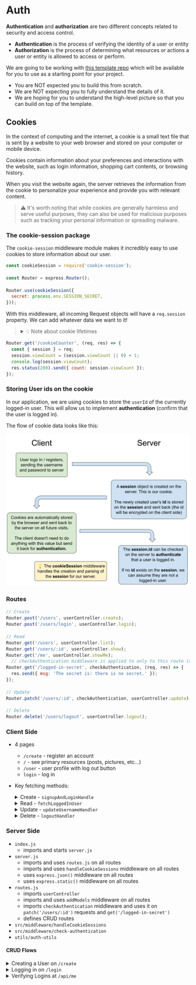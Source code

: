 # Auth

**Authentication** and **authorization** are two different concepts related to security and access control. 
* **Authentication** is the process of verifying the identity of a user or entity
* **Authorization** is the process of determining what resources or actions a user or entity is allowed to access or perform.

We are going to be working with [this template repo](https://github.com/The-Marcy-Lab-School/auth-example-bcyrpt-sessions) which will be available for you to use as a starting point for your project. 
* You are NOT expected you to build this from scratch. 
* We are NOT expecting you to fully understand the details of it. 
* We are hoping for you to understand the high-level picture so that you can build on top of the template.

## Cookies

In the context of computing and the internet, a cookie is a small text file that is sent by a website to your web browser and stored on your computer or mobile device. 

Cookies contain information about your preferences and interactions with the website, such as login information, shopping cart contents, or browsing history.

When you visit the website again, the server retrieves the information from the cookie to personalize your experience and provide you with relevant content.

> ⚠️ It's worth noting that while cookies are generally harmless and serve useful purposes, they can also be used for malicious purposes such as tracking your personal information or spreading malware.

### The cookie-session package

The `cookie-session` middleware module makes it incredibly easy to use cookies to store information about our user. 

```js
const cookieSession = require('cookie-session');

const Router = express.Router();

Router.use(cookieSession({
  secret: process.env.SESSION_SECRET,
}));
```

With this middleware, all incoming Request objects will have a `req.session` property. We can add whatever data we want to it!

> <details><summary>💡 Note about cookie lifetimes</summary>
> <br>
> By default, the cookie's lifetime is "session", which means until we close the browser. We like this for now! But in real life you'd set the cookie to expire, and implement an automatic re-auth flow (recreate the cookie right before it expires), but that's too much at this point.
>
> </details>

```js
Router.get('/cookieCounter', (req, res) => {
  const { session } = req;
  session.viewCount = (session.viewCount || 0) + 1;
  console.log(session.viewCount);
  res.status(200).send({ count: session.viewCount });
});
```

### Storing User ids on the cookie

In our application, we are using cookies to store the `userId` of the currently logged-in user. This will allow us to implement **authentication** (confirm that the user is logged in).

The flow of cookie data looks like this:

![](img/cookies-diagram.svg)

### Routes

```js
// Create
Router.post('/users', userController.create);
Router.post('/users/login', userController.login);

// Read
Router.get('/users', userController.list);
Router.get('/users/:id', userController.show);
Router.get('/me', userController.showMe);
  // checkAuthentication middleware is applied to only to this route (and /logged-in-secret)
Router.get('/logged-in-secret', checkAuthentication, (req, res) => {
  res.send({ msg: 'The secret is: there is no secret.' });
});

// Update
Router.patch('/users/:id', checkAuthentication, userController.update);

// Delete
Router.delete('/users/logout', userController.logout);
```

### Client Side

* 4 pages
  * `/create` - register an account
  * `/` - see primary resources (posts, pictures, etc...)
  * `/user` - user profile with log out button
  * `login` - log in
* Key fetching methods:
  <details><summary>Create - <code>signupAndLoginHandle</code></summary>

    * sends a `POST /api/users` request when creating a new user on the `/create` page along with a `username` and `password` from the form.
    * sends a `POST /api/users/login` request when logging in on the `/login` page along with a `username` and `password` from the form.

  </details>

  <details><summary>Read - <code>fetchLoggedInUser</code></summary>

    * sends a `GET /api/me` request which returns a `user` if signed in (the cookie sent to the server has a session id), or `null` if not.
    * sent when hitting the `/` page. If a user is signed in, show the <kbd>Profile</kbd> button in the nav. If not, show the <kbd>Login</kbd> and <kbd>Sign Up</kbd> buttons
    * sent when hitting the `/create` and `/login` pages. If a user is signed in, redirects to `/user`.
    * sent when hitting the `/users` page. If a user is NOT signed in, redirects to `/login`. If a user IS signed it, it uses the returned `user` object to store the `user.id` on the <kbd>Update Username</kbd> form as a `data-user-id` attribute.

  </details>
  <details><summary>Update - <code>updateUsernameHandler</code></summary>

    * sends a `PATCH /api/users/:userId` request along with the updated username.
    * sent when a user presses the <kbd>Update Username</kbd> button from `/user`.
  </details>
  <details><summary>Delete - <code>logoutHandler</code></summary>

    * sends a `DELETE /api/users/logout` request which only returns an error if something went wrong.
    * sent when a user presses the <kbd>Log Out</kbd> button from `/user`.
  </details>
    

### Server Side

* `index.js`
  * imports and starts `server.js`
* `server.js` 
  * imports and uses `routes.js` on all routes
  * imports and uses `handleCookieSessions` middleware on all routes
  * uses `express.json()` middleware on all routes
  * uses `express.static()` middleware on all routes
* `routes.js`
  * imports `userController`
  * imports and uses `addModels` middleware on all routes
  * imports `checkAuthentication` middleware and uses it on `patch('/users/:id')` requests and `get('/logged-in-secret')`
  * defines CRUD routes 
* `src/middleware/handleCookieSessions`
* `src/middleware/check-authentication`
* `utils/auth-utils`

#### CRUD Flows
<details><summary> Creating a User on <code>/create</code></summary>

  * User enters username and password into the form and clicks <kbd>Create User</kdbd>
  * `POST /users` > server > router > `userController.create` > `User.create`
  * The model hashes the password and stores the username and hashed password in the DB
  * A `User` instance is made to nicely package the data (`userInstance.id` and `.username`) and provide methods for interacting directly with that `User` instance (`userInstance.update` and `.isValidPassword`).
  * The controller receives the instance, stores the `userId` on the `session`, and sends the `user` to the client.

</details>
<details><summary>Logging in on <code>/login</code></summary>

  * User enters username and password into the form and clicks <kbd>Log in!</kdbd>
  * `POST /users/login` > server > router > `userController.login` > `User.findByUsername`
  * The model returns the user with the matching username and returns a `User` instance
  * The controller called the `user.isValidPassword` method to verify the input password
  * A `User` instance is made to nicely package the data (`userInstance.id` and `.username`) and provide methods for interacting directly with that `User` instance (`userInstance.update` and `.isValidPassword`)
  * The controller receives the instance, stores the `userId` on the `session`, and sends the `user` to the client.

</details>

<details><summary>Verifying Logins at <code>/api/me</code></summary>

  * 

</details>

